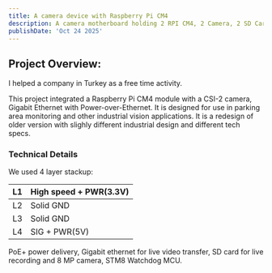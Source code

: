 ```yaml
---
title: A camera device with Raspberry Pi CM4
description: A camera motherboard holding 2 RPI CM4, 2 Camera, 2 SD Card and 2 Gigabit Ethernet connection.
publishDate: 'Oct 24 2025'
---
```


## Project Overview:

I helped a company in Turkey as a free time activity.

This project integrated a Raspberry Pi CM4 module with a CSI-2 camera, Gigabit Ethernet with Power-over-Ethernet. It is designed for use in parking area monitoring and other industrial vision applications. It is a redesign of older version with slighly different industrial design and different tech specs.

### Technical Details

We used 4 layer stackup:

| L1  | High speed + PWR(3.3V) |
| --- | ---------------------- |
| L2  | Solid GND              |
| L3  | Solid GND              |
| L4  | SIG + PWR(5V)          |

PoE+ power delivery, Gigabit ethernet for live video transfer, SD card for live recording and 8 MP camera, STM8 Watchdog MCU.
